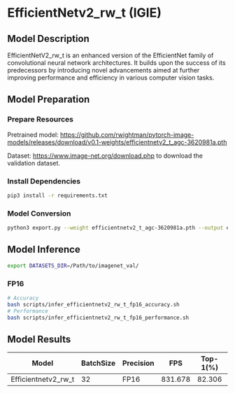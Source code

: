 # EfficientNetv2_rw_t (IGIE)

## Model Description

EfficientNetV2_rw_t is an enhanced version of the EfficientNet family of convolutional neural network architectures. It builds upon the success of its predecessors by introducing novel advancements aimed at further improving performance and efficiency in various computer vision tasks.

## Model Preparation

### Prepare Resources

Pretrained model: <https://github.com/rwightman/pytorch-image-models/releases/download/v0.1-weights/efficientnetv2_t_agc-3620981a.pth>

Dataset: <https://www.image-net.org/download.php> to download the validation dataset.

### Install Dependencies

```bash
pip3 install -r requirements.txt
```

### Model Conversion

```bash
python3 export.py --weight efficientnetv2_t_agc-3620981a.pth --output efficientnetv2_rw_t.onnx
```

## Model Inference

```bash
export DATASETS_DIR=/Path/to/imagenet_val/
```

### FP16

```bash
# Accuracy
bash scripts/infer_efficientnetv2_rw_t_fp16_accuracy.sh
# Performance
bash scripts/infer_efficientnetv2_rw_t_fp16_performance.sh
```

## Model Results

| Model               | BatchSize | Precision | FPS     | Top-1(%) | Top-5(%) |
|---------------------|-----------|-----------|---------|----------|----------|
| Efficientnetv2_rw_t | 32        | FP16      | 831.678 | 82.306   | 96.163   |
